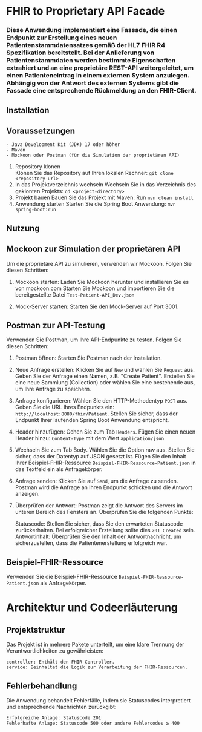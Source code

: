# FHIR to Proprietary API Facade

### Diese Anwendung implementiert eine Fassade, die einen Endpunkt zur Erstellung eines neuen Patientenstammdatensatzes gemäß der HL7 FHIR R4 Spezifikation bereitstellt. Bei der Anlieferung von Patientenstammdaten werden bestimmte Eigenschaften extrahiert und an eine proprietäre REST-API weitergeleitet, um einen Patienteneintrag in einem externen System anzulegen. Abhängig von der Antwort des externen Systems gibt die Fassade eine entsprechende Rückmeldung an den FHIR-Client.

## Installation

## Voraussetzungen

    - Java Development Kit (JDK) 17 oder höher
    - Maven
    - Mockoon oder Postman (für die Simulation der proprietären API)

1. Repository klonen <br />
    Klonen Sie das Repository auf Ihren lokalen Rechner:
        `git clone <repository-url>`
2. In das Projektverzeichnis wechseln
    Wechseln Sie in das Verzeichnis des geklonten Projekts:
        `cd <project-directory>`
3. Projekt bauen
    Bauen Sie das Projekt mit Maven:
        Run `mvn clean install`
4. Anwendung starten
    Starten Sie die Spring Boot Anwendung:
        `mvn spring-boot:run`

## Nutzung

## Mockoon zur Simulation der proprietären API
Um die proprietäre API zu simulieren, verwenden wir Mockoon. Folgen Sie diesen Schritten:

1. Mockoon starten:
    Laden Sie Mockoon herunter und installieren Sie es von mockoon.com
    Starten Sie Mockoon und importieren Sie die bereitgestellte Datei `Test-Patient-API_Dev.json`

2. Mock-Server starten:
    Starten Sie den Mock-Server auf Port 3001.

## Postman zur API-Testung
Verwenden Sie Postman, um Ihre API-Endpunkte zu testen. Folgen Sie diesen Schritten:

1. Postman öffnen:
    Starten Sie Postman nach der Installation.

2. Neue Anfrage erstellen:
    Klicken Sie auf `New` und wählen Sie `Request` aus.
    Geben Sie der Anfrage einen Namen, z.B. "Create Patient".
    Erstellen Sie eine neue Sammlung (Collection) oder wählen Sie eine bestehende aus, um Ihre Anfrage zu speichern.

3. Anfrage konfigurieren:
    Wählen Sie den HTTP-Methodentyp `POST` aus.
    Geben Sie die URL Ihres Endpunkts ein: `http://localhost:8080/fhir/Patient`.
    Stellen Sie sicher, dass der Endpunkt Ihrer laufenden Spring Boot Anwendung entspricht.

4. Header hinzufügen:
    Gehen Sie zum Tab `Headers`.
    Fügen Sie einen neuen Header hinzu: `Content-Type` mit dem Wert `application/json`.

5. Wechseln Sie zum Tab Body.
    Wählen Sie die Option raw aus.
    Stellen Sie sicher, dass der Datentyp auf JSON gesetzt ist.
    Fügen Sie den Inhalt Ihrer Beispiel-FHIR-Ressource `Beispiel-FHIR-Ressource-Patient.json` in das Textfeld ein als Anfragekörper.

6. Anfrage senden:
    Klicken Sie auf `Send`, um die Anfrage zu senden. Postman wird die Anfrage an Ihren Endpunkt schicken und die Antwort anzeigen.

7. Überprüfen der Antwort:
    Postman zeigt die Antwort des Servers im unteren Bereich des Fensters an. Überprüfen Sie die folgenden Punkte:

    Statuscode: Stellen Sie sicher, dass Sie den erwarteten Statuscode zurückerhalten. Bei erfolgreicher Erstellung sollte dies `201 Created` sein.
    Antwortinhalt: Überprüfen Sie den Inhalt der Antwortnachricht, um sicherzustellen, dass die Patientenerstellung erfolgreich war.

## Beispiel-FHIR-Ressource
Verwenden Sie die Beispiel-FHIR-Ressource `Beispiel-FHIR-Ressource-Patient.json` als Anfragekörper.


# Architektur und Codeerläuterung

## Projektstruktur

Das Projekt ist in mehrere Pakete unterteilt, um eine klare Trennung der Verantwortlichkeiten zu gewährleisten:

    controller: Enthält den FHIR Controller.
    service: Beinhaltet die Logik zur Verarbeitung der FHIR-Ressourcen.

## Fehlerbehandlung
Die Anwendung behandelt Fehlerfälle, indem sie Statuscodes interpretiert und entsprechende Nachrichten zurückgibt:

    Erfolgreiche Anlage: Statuscode 201
    Fehlerhafte Anlage: Statuscode 500 oder andere Fehlercodes ≥ 400

